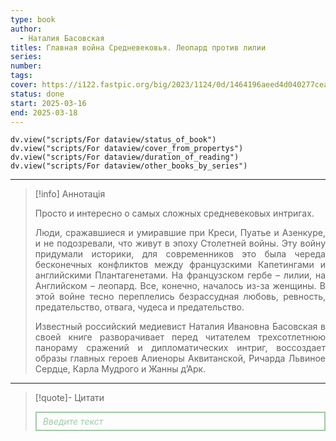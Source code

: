 ```yaml
---
type: book
author:
  - Наталия Басовская
titles: Главная война Средневековья. Леопард против лилии
series:
number:
tags:
cover: https://i122.fastpic.org/big/2023/1124/0d/1464196aeed4d040277cea0b0022980d.jpg?r=1
status: done
start: 2025-03-16
end: 2025-03-18
---
```

```dataviewjs
dv.view("scripts/For dataview/status_of_book")
dv.view("scripts/For dataview/cover_from_propertys")
dv.view("scripts/For dataview/duration_of_reading")
dv.view("scripts/For dataview/other_books_by_series")
```
---

>[!info] Аннотація
> <p align="justify">Просто и интересно о самых сложных средневековых интригах.</p>
> <p align="justify">Люди, сражавшиеся и умиравшие при Креси, Пуатье и Азенкуре, и не подозревали, что живут в эпоху Столетней войны. Эту войну придумали историки, для современников это была череда бесконечных конфликтов между французскими Капетингами и английскими Плантагенетами. На французском гербе – лилии, на Английском – леопард. Все, конечно, началось из-за женщины. В этой войне тесно переплелись безрассудная любовь, ревность, предательство, отвага, чудеса и предательство.</p>
> <p align="justify">Известный российский медиевист Наталия Ивановна Басовская в своей книге разворачивает перед читателем трехсотлетнюю панораму сражений и дипломатических интриг, воссоздает образы главных героев Алиеноры Аквитанской, Ричарда Львиное Сердце, Карла Мудрого и Жанны д’Арк.</p>

---

>[!quote]- Цитати
><div align="justify" style="border: 2px solid #A0CAA6; padding: 5px 10px 5px 10px; font-style: italic; color: #A0CAA6 ">Введите текст</div>